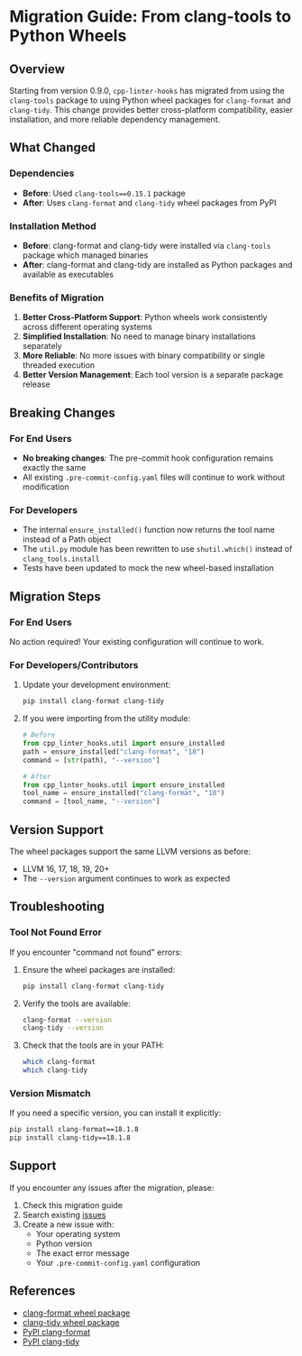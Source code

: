 # Migration Guide: From clang-tools to Python Wheels

## Overview

Starting from version 0.9.0, `cpp-linter-hooks` has migrated from using the `clang-tools` package to using Python wheel packages for `clang-format` and `clang-tidy`. This change provides better cross-platform compatibility, easier installation, and more reliable dependency management.

## What Changed

### Dependencies
- **Before**: Used `clang-tools==0.15.1` package
- **After**: Uses `clang-format` and `clang-tidy` wheel packages from PyPI

### Installation Method
- **Before**: clang-format and clang-tidy were installed via `clang-tools` package which managed binaries
- **After**: clang-format and clang-tidy are installed as Python packages and available as executables

### Benefits of Migration

1. **Better Cross-Platform Support**: Python wheels work consistently across different operating systems
2. **Simplified Installation**: No need to manage binary installations separately
3. **More Reliable**: No more issues with binary compatibility or single threaded execution
4. **Better Version Management**: Each tool version is a separate package release

## Breaking Changes

### For End Users

- **No breaking changes**: The pre-commit hook configuration remains exactly the same
- All existing `.pre-commit-config.yaml` files will continue to work without modification

### For Developers
- The internal `ensure_installed()` function now returns the tool name instead of a Path object
- The `util.py` module has been rewritten to use `shutil.which()` instead of `clang_tools.install`
- Tests have been updated to mock the new wheel-based installation

## Migration Steps

### For End Users
No action required! Your existing configuration will continue to work.

### For Developers/Contributors
1. Update your development environment:
   ```bash
   pip install clang-format clang-tidy
   ```

2. If you were importing from the utility module:
   ```python
   # Before
   from cpp_linter_hooks.util import ensure_installed
   path = ensure_installed("clang-format", "18")
   command = [str(path), "--version"]
   
   # After
   from cpp_linter_hooks.util import ensure_installed
   tool_name = ensure_installed("clang-format", "18")
   command = [tool_name, "--version"]
   ```

## Version Support

The wheel packages support the same LLVM versions as before:
- LLVM 16, 17, 18, 19, 20+
- The `--version` argument continues to work as expected

## Troubleshooting

### Tool Not Found Error
If you encounter "command not found" errors:

1. Ensure the wheel packages are installed:
   ```bash
   pip install clang-format clang-tidy
   ```

2. Verify the tools are available:
   ```bash
   clang-format --version
   clang-tidy --version
   ```

3. Check that the tools are in your PATH:
   ```bash
   which clang-format
   which clang-tidy
   ```

### Version Mismatch
If you need a specific version, you can install it explicitly:
```bash
pip install clang-format==18.1.8
pip install clang-tidy==18.1.8
```

## Support

If you encounter any issues after the migration, please:
1. Check this migration guide
2. Search existing [issues](https://github.com/cpp-linter/cpp-linter-hooks/issues)
3. Create a new issue with:
   - Your operating system
   - Python version
   - The exact error message
   - Your `.pre-commit-config.yaml` configuration

## References

- [clang-format wheel package](https://github.com/ssciwr/clang-format-wheel)
- [clang-tidy wheel package](https://github.com/ssciwr/clang-tidy-wheel)
- [PyPI clang-format](https://pypi.org/project/clang-format/)
- [PyPI clang-tidy](https://pypi.org/project/clang-tidy/)
